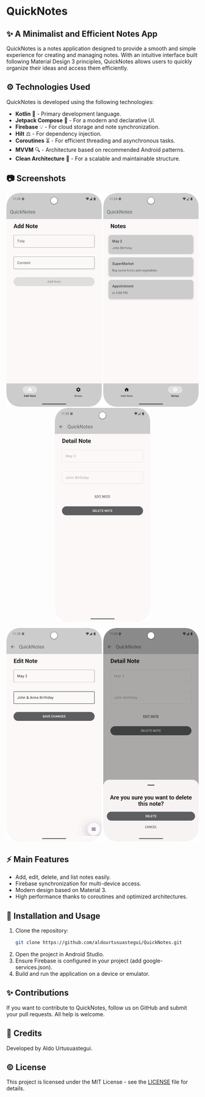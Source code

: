 # QuickNotes

## ✨ A Minimalist and Efficient Notes App

QuickNotes is a notes application designed to provide a smooth and simple experience for creating and managing notes. With an intuitive interface built following Material Design 3 principles, QuickNotes allows users to quickly organize their ideas and access them efficiently.

## ⚙️ Technologies Used

QuickNotes is developed using the following technologies:

- **Kotlin** 💪 - Primary development language.
- **Jetpack Compose** 🎨 - For a modern and declarative UI.
- **Firebase** 💡 - For cloud storage and note synchronization.
- **Hilt** ⚖️ - For dependency injection.
- **Coroutines** ⏳ - For efficient threading and asynchronous tasks.
- **MVVM** 🔍 - Architecture based on recommended Android patterns.
- **Clean Architecture** 🔄 - For a scalable and maintainable structure.

## 📷 Screenshots

<p align="center">
  <img src="assets/screenshots/add_note.png" width="250"> 
  <img src="assets/screenshots/list_of_notes.png" width="250">
  <img src="assets/screenshots/detail_of_notes.png" width="250">
</p>
<p align="center">
  <img src="assets/screenshots/edit_note.png" width="250">
  <img src="assets/screenshots/delete_note.png" width="250">
</p>

## ⚡ Main Features

- Add, edit, delete, and list notes easily.
- Firebase synchronization for multi-device access.
- Modern design based on Material 3.
- High performance thanks to coroutines and optimized architectures.

## 🔗 Installation and Usage

1. Clone the repository:
   ```sh
   git clone https://github.com/aldourtusuastegui/QuickNotes.git
   ```
2. Open the project in Android Studio.
3. Ensure Firebase is configured in your project (add google-services.json).
4. Build and run the application on a device or emulator.

## ✨ Contributions

If you want to contribute to QuickNotes, follow us on GitHub and submit your pull requests. All help is welcome.

## 🌟 Credits

Developed by Aldo Urtusuastegui.

## © License

This project is licensed under the MIT License - see the [LICENSE](LICENSE) file for details.

